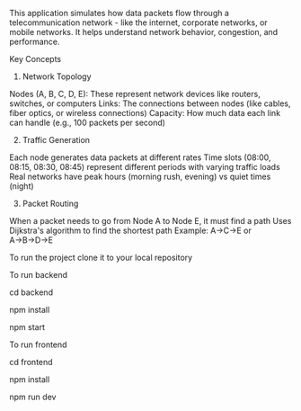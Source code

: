 This application simulates how data packets flow through a telecommunication network - like the internet, corporate networks, or mobile networks. It helps understand network behavior, congestion, and performance.

Key Concepts

1. Network Topology

Nodes (A, B, C, D, E): These represent network devices like routers, switches, or computers
Links: The connections between nodes (like cables, fiber optics, or wireless connections)
Capacity: How much data each link can handle (e.g., 100 packets per second)

2. Traffic Generation

Each node generates data packets at different rates
Time slots (08:00, 08:15, 08:30, 08:45) represent different periods with varying traffic loads
Real networks have peak hours (morning rush, evening) vs quiet times (night)

3. Packet Routing

When a packet needs to go from Node A to Node E, it must find a path
Uses Dijkstra's algorithm to find the shortest path
Example: A→C→E or A→B→D→E



To run the project 
clone it to your local repository 



To run backend 

cd backend 

npm install 

npm start



To run frontend

cd frontend

npm install 

npm run dev 